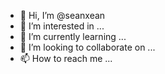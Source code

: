 - 👋 Hi, I’m @seanxean
- 👀 I’m interested in ...
- 🌱 I’m currently learning ...
- 💞️ I’m looking to collaborate on ...
- 📫 How to reach me ...

<!---
seanxean/seanxean is a ✨ special ✨ repository because its `README.md` (this file) appears on your GitHub profile.
You can click the Preview link to take a look at your changes.
--->
